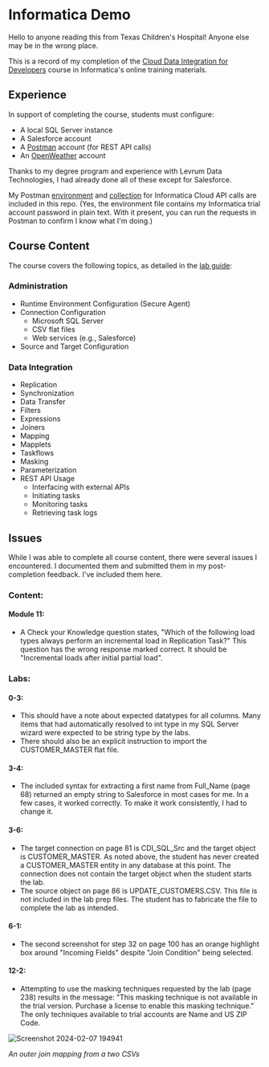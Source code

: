 # Informatica Demo

Hello to anyone reading this from Texas Children's Hospital! Anyone else may be in the wrong place.

This is a record of my completion of the [Cloud Data Integration for Developers](https://now.informatica.com/Cloud-Data-Integration-for-Developers-onDemand.html) course in Informatica's online training materials.

## Experience

In support of completing the course, students must configure:
- A local SQL Server instance
- A Salesforce account
- A [Postman](https://www.postman.com) account (for REST API calls)
- An [OpenWeather](https://openweathermap.org/api) account

Thanks to my degree program and experience with Levrum Data Technologies, I had already done all of these except for Salesforce.

My Postman [environment](https://github.com/MHValdez/Informatica-Demo/blob/main/Informatica.postman_environment.json) and [collection](https://github.com/MHValdez/Informatica-Demo/blob/main/Informatica.postman_collection.json) for Informatica Cloud API calls are included in this repo. (Yes, the environment file contains my Informatica trial account password in plain text. With it present, you can run the requests in Postman to confirm I know what I'm doing.)

## Course Content

The course covers the following topics, as detailed in the [lab guide](https://github.com/MHValdez/Informatica-Demo/blob/main/fbc65587-3e77-4124-a057-a7f0b4d8e435_Cloud_Data_Integration_for_Developers_R42___onDemand_Lab_Guide__CDI_R42_DEV_OD_202308_.pdf):

### Administration
- Runtime Environment Configuration (Secure Agent)
- Connection Configuration
  - Microsoft SQL Server
  - CSV flat files
  - Web services (e.g., Salesforce)
- Source and Target Configuration

### Data Integration
- Replication
- Synchronization
- Data Transfer
- Filters
- Expressions
- Joiners
- Mapping
- Mapplets
- Taskflows
- Masking
- Parameterization
- REST API Usage
  - Interfacing with external APIs
  - Initiating tasks
  - Monitoring tasks
  - Retrieving task logs

## Issues

While I was able to complete all course content, there were several issues I encountered. I documented them and submitted them in my post-completion feedback. I've included them here.

### Content:

#### Module 11:
- A Check your Knowledge question states, "Which of the following load types always perform an incremental load in Replication Task?" This question has the wrong response marked correct. It should be "Incremental loads after initial partial load".


### Labs:

#### 0-3:
- This should have a note about expected datatypes for all columns. Many items that had automatically resolved to int type in my SQL Server wizard were expected to be string type by the labs.
- There should also be an explicit instruction to import the CUSTOMER_MASTER flat file.

#### 3-4:
- The included syntax for extracting a first name from Full_Name (page 68) returned an empty string to Salesforce in most cases for me. In a few cases, it worked correctly. To make it work consistently, I had to change it.


#### 3-6:
- The target connection on page 81 is CDI_SQL_Src and the target object is CUSTOMER_MASTER. As noted above, the student has never created a CUSTOMER_MASTER entity in any database at this point. The connection does not contain the target object when the student starts the lab.
- The source object on page 86 is UPDATE_CUSTOMERS.CSV. This file is not included in the lab prep files. The student has to fabricate the file to complete the lab as intended.


#### 6-1:
- The second screenshot for step 32 on page 100 has an orange highlight box around "Incoming Fields" despite "Join Condition" being selected.

#### 12-2:
- Attempting to use the masking techniques requested by the lab (page 238) results in the message: "This masking technique is not available in the trial version. Purchase a license to enable this masking technique." The only techniques available to trial accounts are Name and US ZIP Code.


![Screenshot 2024-02-07 194941](https://github.com/MHValdez/Informatica-Demo/assets/14323612/a4b97232-72e8-4076-b899-2fd08437d8e4)

*An outer join mapping from a two CSVs*
